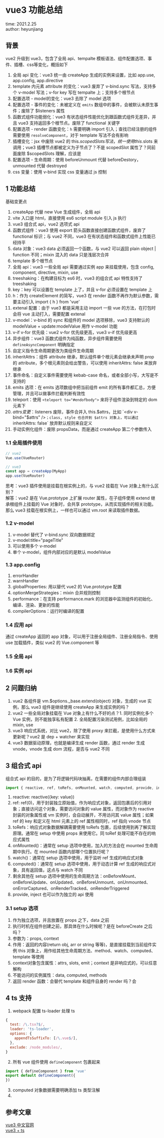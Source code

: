 # vue3 功能总结

time: 2021.2.25  
author: heyunjiang

## 背景

vue2 升级到 vue3，包含了全局 api、tempalte 模板语法、组件配置选项、事件、插槽、css等变化，概括如下  
1. 全局 api 变化：vue3 统一由 createApp 生成的实例来设置，比如 app.use, app.config, app.directive
2. template 内元素 attribute 的变化：vue3 废弃了 v-bind.sync 写法，支持多个 v-model 写法；v-for key 写在 tempalte 上；支持多个根节点
3. 配置选项 - model的变化：vue3 去除了 model 选项
4. 配置选项 - 事件的变化：未被定义在 `emits` 数组中的事件，会被默认未原生事件；废除了 $listeners 属性
5. 函数式组件功能弱化：vue3 有状态组件性能优化到跟函数式组件无差异，并且 vue3 支持返回多个根节点。废除了 functional 关键字
6. 配置选项 - render 函数变化：`h` 需要明确 import 引入；查找已经注册的组件需要使用 `resolveComponent`，对于 template 写法不会有影响
7. 插槽变化：jsx 中废除 vue2 的 this.$scopedSlots 写法，统一使用 this.$slots 来调用；vue3 插槽节点都被定义为子节点了？不是 scopedSlot 属性了？同前面废除 $scopedSlots 理解，应该是
8. 配置选项 - 生命周期：使用 beforeUnmount 代替 beforeDestory，unmounted 代替 destroyed
9. css 变量：使用 v-bind 实现 css 变量通过 js 控制

## 1 功能总结

基础变更点  
1. createApp 代替 new Vue 生成组件，全局 api
2. vite 入口是 html，直接使用 es6 script module 引入 js 执行
3. vue3 组合式 api，vue2 选项式 api
4. 函数式组件：vue3 使用 export 箭头函数直接创建函数式组件，废弃了 functional 标识；与 vue2 不同，vue3 在有状态组件和函数式组件上性能已经持平
5. data 对象：vue3 data 必须返回一个函数，与 vue2 可以返回 plain object | function 不同；mixin 混入的 data 只是浅层次合并
6. template 多个根节点
7. 全局 api：vue3 一些全局 api 需要通过实例 app 来挂载使用，包含 config, component, directive, mixin, use
8. treeshaking：在构建目标为 es6 时，vue3 的组合式 api 特性支持了 treeshaking
9. key：key 可以设置在 template 上了，并且 v-for 必须设置在 template 上
10. h：作为 createElement 的简写，vue3 在 render 函数不再作为默认参数，需要主动引入 import { h } from 'vue'
11. extenal 配置：由于 vue3 都是采用主动 import 一些 vue 的方法，在打包时会将 vue 主动打入，需要配置 extenal
12. v-model：v-bind 的 sync 和组件的 model 选项移除，vue3 支持默认的 modelValue + update:modelValue 用作 v-model 功能
13. v-if v-for 优先级：vue2 v-for 优先级更高，vue3 v-if 优先级更高
14. 异步组件：vue3 函数式组件为纯函数，异步组件需要使用 `defineAsyncComponent` 明确指定
15. 自定义指令生命周期更改为类组件生命周期
16. inheritAttrs：组件 attribute 继承，默认组件单个根元素会继承未声明 prop 的 attribute，多个根元素则会给出警告，可以使用 inheritAttrs: false 来放弃继承
17. 事件命名：自定义事件需要使用 kebab-case 命名，或者全部小写，大写是不支持的
18. emits 选项：在 emits 选项数组中把当前组件 emit 的所有事件都汇总，方便管理，并且可以做事件拦截判断有效性
19. teleport：使用 `<teleport to="#endofbody">` 来将子组件渲染到特定的 dom 元素下
20. $attrs 变更：$listeners 废除，事件合并入 this.$attrs，比如 `<div v-bind="$attrs" />`；class, style 也合并到 $attrs 对象上，可以通过 `inheritAttrs: false` 放弃默认规则来自定义
21. 手动实例化组件：废除 propsData，而是通过 createApp 第二个参数传入

### 1.1 全局插件使用

```javascript
// vue2
Vue.use(VueRouter)

// vue3
const app = createApp(MyApp)
app.use(VueRouter)
```

思考：vue3 插件使用是挂载在根实例上的，与 vue2 挂载在 Vue 对象上有什么区别？  
解答：vue2 是在 Vue.prototype 上扩展 router 属性，在子组件使用 extend 继承根组件上挂载的 Vue 对象时，会共享 prototype，从而实现插件的相关功能。
那么 vue3 挂载在根实例上，一样也可以通过 vm.root 来读取插件数据。

### 1.2 v-model

1. v-model 替代了 v-bind.sync 双向数据绑定
2. v-model:title="pageTitle"
3. 可以使用多个 v-model
4. 单个 v-model，组件内部对应的是默认 modelValue

### 1.3 app.config

1. errorHandler
2. warnHandler
3. globalProperties: 用以替代 vue2 的 Vue.prototype 配置
4. optionMergeStrategies：mixin 合并规则控制
5. performance：在支持 performance.mark 的浏览器中监测组件的初始化、编译、渲染、更新的性能
6. compilerOptions：运行时编译的配置

### 1.4 应用 api

通过 createApp 返回的 app 对象，可以用于注册全局组件、注册全局指令、使用 use 加载插件，类似 vue2 的 Vue.component 等

### 1.5 全局 api



### 1.6 实例 api

## 2 问题归纳

1. vue2 各组件是 vm.$options._base.extend(object) 对象，生成的 vue 实例，那么 vue3 组件是继续使用 createApp 来生成实例的吗？
2. vue2 一些全局对象挂载在 Vue 对象上有什么不好的点？1. 同时实例化多个 Vue 实例，则不能独享私有配置 2. 全局配置污染测试用例，比如全局的 mixin, use 
3. vue3 响应式系统，对比 vue2，除了使用 proxy 来拦截，是使用什么方式来更新呢？vue2 是 dep + watcher 来实现
4. vue3 数据驱动原理，也就是编译生成 render 函数，通过 render 生成 vnode，vnode 生成 dom 流程，是否与 vue2 不同

## 3 组合式 api

组合式 api 的目的，是为了将逻辑代码块抽离，在需要的组件内部合理组装

```javascript
import { reactive, ref, toRefs, onMounted, watch, computed, provide, inject... } from 'vue'
```

1. reactive: reactive({key: value})
2. ref: ref(0)，用于封装独立原始值，作为响应式对象，返回包裹后的引用对象；直接访问这个对象，需要访问对象的 value 属性，而对象作为 reactive 封装的对象属性或 vm 实例时，会自动展开，不用访问其 value 属性；如果 ref 的 key 和定义在 html 元素上的 ref 属性相同时，ref 指向 vnode 节点
3. toRefs：响应式对象数据解耦需要使用 toRefs 包裹，后续使用到再了解实现原理。通常在 setup 中使用 props 来使用它。同 toRef 处理可能不存在的响应式属性
4. onMounted()：通常在 setup 选项中使用，加入的方法会在 mounted 生命周期中执行。在 mounted 函数内部哪个位置执行呢？
5. watch()：通常在 setup 选项中使用，用于监听 ref 生成的响应式对象
6. computed()：通常在 setup 选项中使用，用于动态计算 ref 生成的响应式对象，具有返回值，这点与 watch 不同
7. 剩余其他在 setup 选项中使用的生命周期方法：onBeforeMount、onBeforeUpdate、onUpdated、onBeforeUnmount、onUnmounted、onErrorCaptured、onRenderTracked、onRenderTriggered
8. provide, inject 也可以作为独立的 api 使用

### 3.1 setup 选项

1. 作为独立选项，并且放置在 props 之下，data 之前
2. 执行时机在组件创建之前，那具体在什么时候呢？是在 beforeCreate 之后吗？
3. 参数为：props, context
4. 作用：返回的内容(return obj, arr or string 等等)，是直接挂载到当前组件实例 this 对象上，用作给其他生命周期方法、method、watch、computed、template 等使用
5. context对象包含属性：attrs, slots, emit；context 是非响应式的，可以任意解构
6. 不能访问的实例属性：data, computed, methods
7. 返回 render 函数：会替代 template 和组件自身的 render 吗？会

## 4 ts 支持

1. webpack 配置 ts-loader 处理 ts
```javascript
{
  test: /\.tsx?$/,
  loader: 'ts-loader',
  options: {
    appendTsSuffixTo: [/\.vue$/],
  },
  exclude: /node_modules/,
}
```
2. 所有 vue 组件使用 `defineComponent` 包裹起来
```javascript
import { defineComponent } from 'vue'
export default defineComponent({
})
```
3. computed 对象数据需要明确添加 ts 类型注解
4. 

## 参考文章

[vue3 中文官网](https://vue3js.cn/docs/zh/guide/migration/introduction.html#%E5%BF%AB%E9%80%9F%E5%BC%80%E5%A7%8B)  
[vue3 + ts](https://v3.cn.vuejs.org/guide/typescript-support.html#typescript-%E6%94%AF%E6%8C%81)
